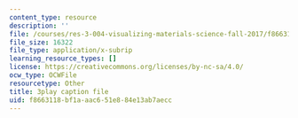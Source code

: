 ```yaml
---
content_type: resource
description: ''
file: /courses/res-3-004-visualizing-materials-science-fall-2017/f8663118bf1aaac651e884e13ab7aecc_pRmUADgEf98.srt
file_size: 16322
file_type: application/x-subrip
learning_resource_types: []
license: https://creativecommons.org/licenses/by-nc-sa/4.0/
ocw_type: OCWFile
resourcetype: Other
title: 3play caption file
uid: f8663118-bf1a-aac6-51e8-84e13ab7aecc
---
```

